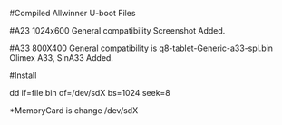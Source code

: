 #Compiled Allwinner U-boot Files


#A23 1024x600 General compatibility 
 Screenshot Added.

#A33 800X400  General compatibility is q8-tablet-Generic-a33-spl.bin
 Olimex A33, SinA33 Added.

#Install 

 dd if=file.bin of=/dev/sdX bs=1024 seek=8

*MemoryCard is change /dev/sdX




























